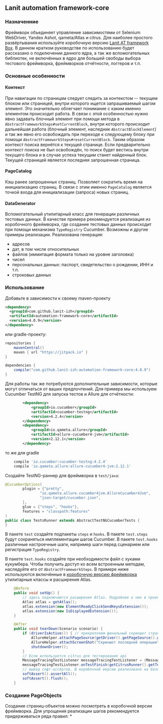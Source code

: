 ## Lanit automation framework-core
### Назначенние
Фреймворк объединяет управление зависимостями от Selenium WebDriver, Yandex Ashot, qameta/Atlas и citrus.
Для наиболее простого развёртывания используйте коробочную версию [Lanit AT framework Box](https://github.com/lanit-izh/automation-framework-box.git). В данном кратком руководстве по использованию будет рассказано о подключении данного ядра, а так же вспомогательных библиотек, не включённых в ядро для большей свободы выбора тестового фреймворка, фреймворков отчётности, логгеров и т.п. 
### Основные особенности
#### Контекст
При навигации по страницам следует следить за контекстом -- текущем блоком или страницей, внутри которого ищется запрашиваемый шагом элемент. Это значительно облегчает понимание с каким именно элементом происходит работа.
В связи с этой особенностью нужно явно задавать блочный элемент при помощи метода в `AbstractFrameworkSteps#setCurrentBlock`, внутри которого происходит дальнейшая работа (блочный элемент, наследник `AbstractBlockElement`) и так же явно его освобождать при переходе к следующему блоку при помощи `AbstractFrameworkSteps#resetCurrentBlock`. Таким образом контекст поиска вернётся к текущей странице. Если предварительно контекст поиска не был освобождён, то поиск будет вестись внутри текущего блока и в случае успеха текущим станет найденный блок. 
Текущей страницей является последняя запрошенная страница.
#### PageCatalog
Кэш ранее запрошенных страниц. Позволяет сократить время на инициализацию страниц. В связи с этим именно `PageCatalog` является точкой входа для инициализации (запроса) новых страниц.
#### DataGenerator 
Вспомогательный утилитарный класс для генерации различных тестовых данных. В качестве примера рекомендуется реализация из коробочного фреймворка, где создание тестовых данных происходит при помощи механизма `TypeRegistry` Cucumber. Возможны и другие примеры реализации.
Реализована генерация:
* адресов
* дат, в том числе относительных
* файлов (иммитация формата только на уровне заголовка)
* чисел
* персональных данных: паспорт, свидетельство о рождении, ИНН и т.п.
* строковых данных
### Использование
Добавьте в зависимости к своему maven-проекту 
```xml
<dependency>
  <groupId>com.github.lanit-izh</groupId>
  <artifactId>automation-framework-core</artifactId>
  <version>4.0.9</version>
</dependency>
```
или gradle-проекту:
```groovy
repositories {
    mavenCentral()
    maven { url "https://jitpack.io" }
}

dependencies {
    compile("com.github.lanit-izh:automation-framework-core:4.0.9")
}
```
Для работы так же потребуются дополнительные зависимости, которые могут отличаться от ваших предпочтений. Для примера мы используем Cucumber TestNG для запуска тестов и Allure для отчётности:
```xml pom.xml
        <dependency>
            <groupId>io.cucumber</groupId>
            <artifactId>cucumber-testng</artifactId>
            <version>4.2.4</version>
        </dependency>
        <dependency>
            <groupId>io.qameta.allure</groupId>
            <artifactId>allure-cucumber4-jvm</artifactId>
            <version>2.12.1</version>
        </dependency>
```
то же для gradle
```groovy build.gradle
    compile 'io.cucumber:cucumber-testng:4.2.4'
    compile 'io.qameta.allure:allure-cucumber4-jvm:2.12.1'
```

Создайте TestNG-раннер для фреймворка в `test/java`:
```java
@CucumberOptions(
        plugin = {"pretty",
                "io.qameta.allure.cucumber4jvm.AllureCucumber4Jvm",
                "json:target/cucumber.json",
        },
        glue = {"steps", "hooks"},
        features = "classpath:features"
)
public class TestsRunner extends AbstractTestNGCucumberTests {
}
```
В пакете `test` создайте подпакеты  `steps` и `hooks`. В пакете `test.steps` будут сохраняться имплементации шагов  Cucumber. В пакете `test.hooks` различные настроечные шаги, например шаги перед сценарием или регистрация `TypeRegistry`.

В пакете `test.hooks` создайте при необходимости файл с хуками кукумбера. Чтобы получить доступ ко всем встроенным методам, наследуйте его от `AbstractFrameworkSteps`. В примере ниже используются включённые в [коробочную версию фреймворка](https://github.com/lanit-izh/automation-framework-box.git) утилитарные классы и расширения Atlas.
```java
    @Before
    public void setUp() {
        // здесь подключаются расширения Atlas. Подробнее о них в проекте https://github.com/qameta/atlas
        Atlas atlas = getAtlas();
        atlas.extension(new ElementReadyClickSendKeysExtension());
        atlas.extension(new IsDisplayedExtension());
    }

    @After
    public void tearDown(Scenario scenario) {
        if (driverIsActive()) { // прикрепляем финальный скриншот страницы к отчёту. AllureHelper доступен в коробочной версии фреймворка
            AllureHelper.attachPageSource(getDriver().getPageSource().getBytes(StandardCharsets.UTF_8));
            AllureHelper.attachScreenShot("Скриншот последней операции", getScreenShooter().takeScreenshot());
            shutdownDriver();
        }
        // Если используется citrus для тестирования api
        MessageTracingTestListener messageTracingTestListener = (MessageTracingTestListener) getEndpointByName("messageTracingTestListener");
        messageTracingTestListener.onTestFinish(getCitrusRunner().getTestCase());
        // вывод софт-ассёртов. В коробочной версии реализовано на базе ExtendedAssert TestNG
        softAssert().assertAll();
        softAssert().flush();
    }
```
### Создание PageObjects
Создание страниц-объектов можно посмотреть в коробочной версии фреймворка. Для упрощения реализации шагов рекомендуется придерживаться ряда правил:
* 

